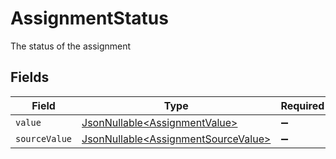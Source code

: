# AssignmentStatus

The status of the assignment


## Fields

| Field                                                                                    | Type                                                                                     | Required                                                                                 | Description                                                                              | Example                                                                                  |
| ---------------------------------------------------------------------------------------- | ---------------------------------------------------------------------------------------- | ---------------------------------------------------------------------------------------- | ---------------------------------------------------------------------------------------- | ---------------------------------------------------------------------------------------- |
| `value`                                                                                  | [JsonNullable\<AssignmentValue>](../../models/components/AssignmentValue.md)             | :heavy_minus_sign:                                                                       | N/A                                                                                      | in_progress                                                                              |
| `sourceValue`                                                                            | [JsonNullable\<AssignmentSourceValue>](../../models/components/AssignmentSourceValue.md) | :heavy_minus_sign:                                                                       | N/A                                                                                      |                                                                                          |